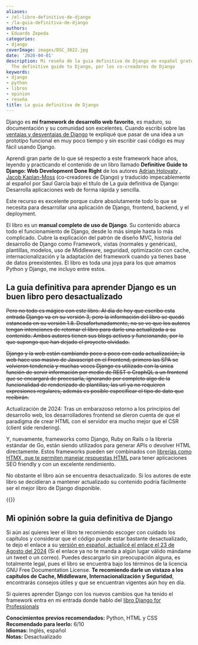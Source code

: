 ```yaml
---
aliases:
- /el-libro-definitivo-de-django
- /la-guia-definitiva-de-django
authors:
- Eduardo Zepeda
categories:
- django
coverImage: images/DSC_3822.jpg
date: '2020-04-01'
description: Mi reseña de la guia definitiva de Django en español gratuita del libro.
  The definitive guide to Django, por los co-creadores de Django
keywords:
- django
- python
- libros
- opinion
- reseña
title: La guia definitiva de Django
---
```


Django es **mi framework de desarrollo web favorito**, es maduro, su documentación y su comunidad son excelentes. Cuando escribí sobre las [ventajas y desventajas de Django](/es/por-que-deberias-usar-django-framework/) te expliqué que pasar de una idea a un prototipo funcional en muy poco tiempo y sin escribir casi código es muy fácil usando Django. 

Aprendí gran parte de lo que sé respecto a este framework hace años, leyendo y practicando el contenido de un libro llamado **Definitive Guide to Django: Web Development Done Right** de los autores [Adrian Holovaty](http://www.holovaty.com/#?) , [Jacob Kaplan-Moss](https://jacobian.org/#?) (co-creadores de Django) y traducido impecablemente al español por Saul García bajo el título de La guía definitiva de Django: Desarrolla aplicaciones web de forma rápida y sencilla.

Este recurso es excelente porque cubre absolutamente todo lo que se necesita para desarrollar una aplicación de Django, frontend, backend, y el deployment. 

El libro es un **manual completo de uso de Django**. Su contenido abarca todo el funcionamiento de Django, desde lo más simple hasta lo más complicado. Cubre la explicación del patrón de diseño MVC, historia del desarrollo de Django como Framework, vistas (normales y genéricas), plantillas, modelos, uso de Middleware, seguridad, optimización con cache, internacionalización y la adaptación del framework cuando ya tienes base de datos preexistentes. El libro es toda una joya para los que amamos Python y Django, me incluyo entre estos.

## La guia definitiva para aprender Django es un buen libro pero desactualizado

~~Pero no todo es mágico con este libro. Al día de hoy que escribo esta entrada Django va en su versión 3, pero la información del libro se quedó estancada en su versión 1.8. Desafortunadamente, no se ve que los autores tengan intenciones de retomar el libro para darle una actualizada a su contenido. Ambos autores tienen sus blogs activos y funcionando, por lo que supongo que han dejado el proyecto olvidado.~~

~~Django y la web están cambiando poco a poco con cada actualización; la web hace uso masivo de Javascript en el Frontend, primero las SPA se volvieron tendencía y muchas veces Django es utilizado con la única función de servir información por medio de REST o GraphQL a un frontend que se encargará de procesarla, ignorando por completo algo de la funcionalidad de renderizado de plantillas; las url ya no requieren expresiones regulares, además es posible especificar el tipo de dato que recibirán.~~


Actualización de 2024: Tras un embarazoso retorno a los principios del desarrollo web, los desarrolladores frontend se dieron cuenta de que el paradigma de crear HTML con el servidor era mucho mejor que el CSR (client side rendering). 

Y, nuevamente, frameworks como Django, Ruby on Rails o la librería estándar de Go, están siendo utilizados para generar APIs o devolver HTML directamente. Estos frameworks pueden ser combinados con [librerías como HTMX, que te permiten manejar respuestas HTML](/es/django-y-htmx-web-apps-modernas-sin-escribir-js/) para tener aplicaciones SEO friendly y con un excelente rendimiento.

No obstante el libro aún se encuentra desactualizado. Si los autores de este libro se decidieran a mantener actualizado su contenido podría fácilmente ser el mejor libro de Django disponible.

{{<ad>}}

## Mi opinión sobre la guia definitiva de Django

Si aún así quieres leer el libro te recomiendo escoger con cuidado los capítulos y considerar que el código puede estar bastante desactualizado, te dejo el enlace a su [versión en español, actualicé el enlace el 23 de Agosto del 2024](https://github.com/Verurteilt/libros/blob/master/Libros%20de%20Python/django,%20la%20guia%20definitiva.pdf#?) (Si el enlace ya no te manda a algún lugar válido mándame un tweet o un correo). Puedes descargarlo sin preocupación alguna, es totalmente legal, pues el libro se encuentra bajo los términos de la licencia GNU Free Documentation License. **Te recomiendo darle un vistazo a los capítulos de Cache, Middleware, Internacionalización y Seguridad**, encontrarás consejos útiles y que se encuentran vigentes aún hoy en día.

Si quieres aprender Django con los nuevos cambios que ha tenido el framework entra en mi entrada donde hablo del [libro Django for Professionals](/es/resena-de-django-for-professionals/)

****Conocimientos previos recomendados:**** Python, HTML y CSS  
**Recomendado para leerlo:** 6/10  
**Idiomas:** Inglés, español  
**Notas:** Desactualizado